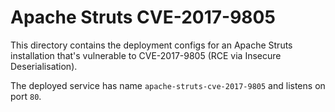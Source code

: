 # Apache Struts CVE-2017-9805

This directory contains the deployment configs for an Apache Struts installation
that's vulnerable to CVE-2017-9805 (RCE via Insecure Deserialisation).

The deployed service has name `apache-struts-cve-2017-9805` and listens on port
`80`.

